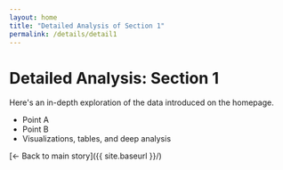 ```yaml
---
layout: home
title: "Detailed Analysis of Section 1"
permalink: /details/detail1
---
```


# Detailed Analysis: Section 1

Here's an in-depth exploration of the data introduced on the homepage.

- Point A
- Point B
- Visualizations, tables, and deep analysis

[← Back to main story]({{ site.baseurl }}/)
